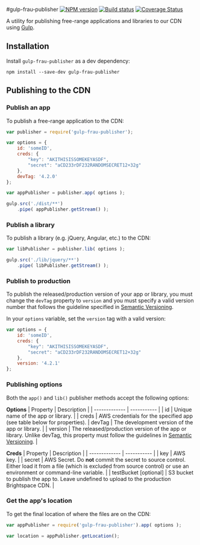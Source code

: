 #gulp-frau-publisher
[![NPM version][npm-image]][npm-url]
[![Build status][ci-image]][ci-url]
[![Coverage Status][coverage-image]][coverage-url]

A utility for publishing free-range applications and libraries to our CDN
using [Gulp](http://www.gulpjs.com).

## Installation

Install `gulp-frau-publisher` as a dev dependency:

```shell
npm install --save-dev gulp-frau-publisher
```

## Publishing to the CDN

### Publish an app
To publish a free-range application to the CDN:

```javascript
var publisher = require('gulp-frau-publisher');

var options = {
	id: 'someID',
	creds: {
		"key": "AKITHISISSOMEKEYASDF",
		"secret": "aCD233rDF232RANDOMSECRET12+32g"
	},
	devTag: '4.2.0'
};

var appPublisher = publisher.app( options );

gulp.src('./dist/**')
	.pipe( appPublisher.getStream() );
```

### Publish a library
To publish a library (e.g. jQuery, Angular, etc.) to the CDN:

```javascript
var libPublisher = publisher.lib( options );

gulp.src('./lib/jquery/**')
	.pipe( libPublisher.getStream() );
```

### Publish to production
To publish the released/production version of your app or library, you must change the `devTag` property to `version` and you must specify a valid version number that follows the guideline specified in [Semantic Versioning](http://semver.org).


In your `options` variable, set the `version` tag with a valid version:

```javascript
var options = {
	id: 'someID',
	creds: {
		"key": "AKITHISISSOMEKEYASDF",
		"secret": "aCD233rDF232RANDOMSECRET12+32g"
	},
	version: '4.2.1'
};
```

### Publishing options
Both the `app()` and `lib()` publisher methods accept the following options:

**Options**
| Property | Description |
| ------------- | ----------- |
| id            | Unique name of the app or library. |
| creds         | AWS credentials for the specified app (see table below for properties).
| devTag        | The development version of the app or library. |
| version       | The released/production version of the app or library. Unlike devTag, this property must follow the guidelines in [Semantic Versioning](http://semver.org). |

**Creds**
| Property | Description |
| ------------- | ----------- |
| key            | AWS key. |
| secret         |  AWS Secret. Do **not** commit the secret to source control. Either load it from a file (which is excluded from source control) or use an environment or command-line variable. |
| testBucket [optional] | S3 bucket to publish the app to. Leave undefined to upload to the production Brightspace CDN. |

### Get the app's location
To get the final location of where the files are on the CDN:

```javascript
var appPublisher = require('gulp-frau-publisher').app( options );

var location = appPublisher.getLocation();
```

[npm-url]: https://npmjs.org/package/gulp-frau-publisher
[npm-image]: https://badge.fury.io/js/gulp-frau-publisher.png
[ci-image]: https://travis-ci.org/Brightspace/gulp-frau-publisher.svg?branch=master
[ci-url]: https://travis-ci.org/Brightspace/gulp-frau-publisher
[coverage-image]: https://img.shields.io/coveralls/Brightspace/gulp-frau-publisher.svg
[coverage-url]: https://coveralls.io/r/Brightspace/gulp-frau-publisher?branch=master

